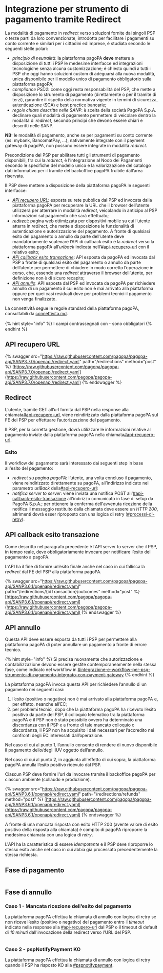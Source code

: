 # Integrazione per strumento di pagamento tramite Redirect

La modalità di pagamento in _redirect_ verso soluzioni fornite dai singoli PSP o terze parti da loro convenzionate, introdotta per facilitare i pagamenti su conto corrente e similari per i cittadini ed imprese, è studiata secondo le seguenti stelle polari:

* _principio di neutralità_: la piattaforma pagoPA **deve** mettere a disposizione di tutti i PSP le medesime interfacce ed integrazioni tecnologiche senza alcuna customizzazione; é chiesto quindi a tutti i PSP che oggi hanno soluzioni custom di adeguarsi alla nuova modalità, unica disponibile per il modello unico di pagamento obbligatorio sulla piattaforma pagoPA;&#x20;
* _compliance PSD2_: come oggi resta responsabilità del PSP, che mette a disposizione lo strumento di pagamento (direttamente o per il tramite di terzi), garantire il rispetto della normativa vigente in termini di sicurezza, autenticazione (SCA) e best practice bancarie;
* _regole chiare descritte nelle SANP_: è scelta della società PagoPA S.p.A. declinare quali modalità di pagamento permettere di veicolare dentro la modalità di _redirect_, secondo principi che devono essere chiari e descritti nelle SANP.

**NB:** le modalità di pagamento, anche se per pagamenti su conto corrente (es: mybank, BancomatPay, ...), nativamente integrate con il payment gateway di pagoPA, non possono essere integrate in modalità _redirect_.

Precondizione del PSP per abilitare tutti gli strumenti di pagamento disponibili, fra cui la _redirect_, è l’integrazione al Nodo dei Pagamenti secondo le specifiche del modello unico e la valorizzazione del catalogo dati informativo per il tramite del backoffice pagoPA fruibile dall’area riservata.

Il PSP deve mettere a disposizione della piattaforma pagoPA le seguenti interfacce:

* [_API recupero URL_](integrazione-per-strumento-di-pagamento-tramite-redirect.md#api-recupero-url): esposta su rete pubblica dal PSP ed invocata dalla piattaforma pagoPA per recuperare la URL che il browser dell’utente utilizzerà per atterrare in modalità _redirect_, veicolando in anticipo al PSP informazioni sul pagamento che sarà effettuato;
* [_redirect_](integrazione-per-strumento-di-pagamento-tramite-redirect.md#redirect): pagina web ottimizzata per dispositivi mobile su cui l’utente atterra in _redirect,_ che mette a disposizione le funzionalità di autenticazione e autorizzazione del pagamento. A fronte di qualsiasi esito del pagamento o annullo da parte dell’utente deve mandatoriamente scatenare l’API di callback esito e la _redirect_ verso la piattaforma pagoPA all’_urlback_ indicata nell'[#api-recupero-url](integrazione-per-strumento-di-pagamento-tramite-redirect.md#api-recupero-url "mention") con il relativo esito;
* [_API callback esito transazione_](integrazione-per-strumento-di-pagamento-tramite-redirect.md#api-callback-esito-transazione): API esposta da pagoPA ed invocata dal PSP a fronte di qualsiasi esito del pagamento o annullo da parte dell’utente per permettere di chiudere in modo corretto l’operazione in corso, che, essendo una _redirect_ attraverso il browser dell’utente, per definizione non è di sicuro recapito;
* [_API annullo_](integrazione-per-strumento-di-pagamento-tramite-redirect.md#api-annullo): API esposta dal PSP ed invocata da pagoPA per richiedere annullo di un pagamento il cui esito non è mai arrivato alla piattaforma oppure per quei casi residuali dove per problemi tecnici il pagamento non venga finalizzato.

La connettività segue le regole standard della piattaforma pagoPA, consultabili da [connettivita.md](../../appendici/connettivita.md "mention").

{% hint style="info" %}
I campi contrassegnati con﹡sono obbligatori
{% endhint %}

## API recupero URL

{% swagger src="https://raw.githubusercontent.com/pagopa/pagopa-api/SANP3.7.0/openapi/redirect.yaml" path="/redirections" method="post" %}
[https://raw.githubusercontent.com/pagopa/pagopa-api/SANP3.7.0/openapi/redirect.yaml](https://raw.githubusercontent.com/pagopa/pagopa-api/SANP3.7.0/openapi/redirect.yaml)
{% endswagger %}

## Redirect

L’utente, tramite GET all’url fornita dal PSP nella response alla chiamata[#api-recupero-url](integrazione-per-strumento-di-pagamento-tramite-redirect.md#api-recupero-url "mention"), viene reindirizzato dalla piattaforma pagoPA sul FE del PSP per effettuare l’autorizzazione del pagamento.

Il PSP, per la corretta gestione, dovrà utilizzare le informazioni relative al pagamento inviate dalla piattaforma pagoPA nella chiamata[#api-recupero-url](integrazione-per-strumento-di-pagamento-tramite-redirect.md#api-recupero-url "mention").&#x20;

### **Esito**

Il workflow del pagamento sarà interessato dai seguenti step in base all'esito del pagamento:

* _redirect su pagina pagoPA_: l’utente, una volta concluso il pagamento, viene reindirizzato direttamente su pagoPA, all’indirizzo indicato nel parametro _urlBack_ della[#api-recupero-url](integrazione-per-strumento-di-pagamento-tramite-redirect.md#api-recupero-url "mention")_;_
* _notifica server to server_: viene inviata una notifica POST all'[#api-callback-esito-transazione](integrazione-per-strumento-di-pagamento-tramite-redirect.md#api-callback-esito-transazione "mention") all'indirizzo comunicato in fase di setup da PagoPA S.p.A.; per ottenere la conferma dell'avvenuta ricezione della notifica il messaggio restituito dalla chiamata deve essere un _HTTP 200_, altrimenti dovrà esser riproposto con una logica di retry ([#processi-di-retry](../../appendici/indicatori-di-qualita-per-i-soggetti-aderenti/#processi-di-retry "mention")).

## API callback esito transazione

Come descritto nel paragrafo precedente è l’API server to server che il PSP, in tempo reale, deve obbligatoriamente invocare per notificare l’esito del pagamento a pagoPA.

L’API ha il fine di fornire un’esito finale anche nel caso in cui fallisca la _redirect_ dal FE del PSP alla piattaforma pagoPA.

{% swagger src="https://raw.githubusercontent.com/pagopa/pagopa-api/SANP3.6.1/openapi/redirect.yaml" path="/redirections/{idTransaction}/outcomes" method="post" %}
[https://raw.githubusercontent.com/pagopa/pagopa-api/SANP3.6.1/openapi/redirect.yaml](https://raw.githubusercontent.com/pagopa/pagopa-api/SANP3.6.1/openapi/redirect.yaml)
{% endswagger %}

## API annullo

Questa API deve essere esposta da tutti i PSP per permettere alla piattaforma pagoPA di poter annullare un pagamento a fronte di errore tecnico.

{% hint style="info" %}
Si precisa nuovamente che autorizzazione e contabilizzazione devono essere gestite contemporaneamente nella stessa fase, come  indicato nel workflow in [#integrazione-e-workflow-per-psp-strumento-di-pagamento-integrato-con-payment-gateway](offrire-sistemi-di-pagamento-su-touchpoints-di-pagopa-s.p.a..md#integrazione-e-workflow-per-psp-strumento-di-pagamento-integrato-con-payment-gateway "mention")
{% endhint %}

La piattaforma pagoPA invoca questa API per richiedere l’annullo di un pagamento nei seguenti casi:

1. l’esito (positivo o negativo) non è mai arrivato alla piattaforma pagoPA e, per effetto, neanche all’EC;
2. per problemi tecnici, dopo che la piattaforma pagoPA ha ricevuto l’esito positivo da parte del PSP, il colloquio telematico tra la piattaforma pagoPA e il PSP non è stato possibile ovvero ha determinato una discordanza con il PSP e a fronte di tale mancato colloquio o discordanza, il PSP non ha acquisito i dati necessari per l’accredito nei confronti degli EC interessati dall’operazione.

Nel caso di cui al punto 1, l’annullo consente di rendere di nuovo disponibile il pagamento dello/degli IUV oggetto dell’annullo.

Nel caso di cui al punto 2, in aggiunta all'effetto di cui sopra, la piattaforma pagoPA annulla l’esito positivo ricevuto dal PSP.

Ciascun PSP deve fornire l'url da invocare tramite il backoffice pagoPA per ciascun ambiente (collaudo e produzione).

{% swagger src="https://raw.githubusercontent.com/pagopa/pagopa-api/SANP3.6.1/openapi/redirect.yaml" path="/redirections/refunds" method="post" %}
[https://raw.githubusercontent.com/pagopa/pagopa-api/SANP3.6.1/openapi/redirect.yaml](https://raw.githubusercontent.com/pagopa/pagopa-api/SANP3.6.1/openapi/redirect.yaml)
{% endswagger %}

A fronte di una mancata risposta con esito HTTP 200 (avente valore di esito positivo della risposta alla chiamata) è compito di pagoPA riproporre la medesima chiamata con una logica di _retry_.

L'API ha la caratteristica di essere _idempotente_ e il PSP deve riproporre lo stesso esito anche nel caso in cui abbia già processato precedentemente la stessa richiesta.

## Fase di pagamento <a href="#sequence-diagram-fase-di-pagamento" id="sequence-diagram-fase-di-pagamento"></a>

<figure><img src="../../.gitbook/assets/image (38).png" alt=""><figcaption></figcaption></figure>

## Fase di annullo <a href="#sequence-diagram-fase-di-storno" id="sequence-diagram-fase-di-storno"></a>

### Caso 1 - Mancata ricezione dell’esito del pagamento <a href="#caso-1-mancata-ricezione-dellesito-del-pagamento" id="caso-1-mancata-ricezione-dellesito-del-pagamento"></a>

La piattaforma pagoPA effettua la chiamata di annullo con logica di retry se non riceve l’esito (positivo o negativo) del pagamento entro il _timeout_ indicato nella response alla [#api-recupero-url](integrazione-per-strumento-di-pagamento-tramite-redirect.md#api-recupero-url "mention") dal PSP o il timeout di default di _10 minuti_ dall'invocazione della redirect verso l'URL del PSP.

<figure><img src="../../.gitbook/assets/annullo1.png" alt=""><figcaption></figcaption></figure>

### Caso 2 - pspNotifyPayment KO <a href="#caso-3-pspnotifypayment-ko" id="caso-3-pspnotifypayment-ko"></a>

La piattaforma pagoPA effettua la chiamata di annullo con logica di retry quando il PSP ha risposto KO alla [#pspnotifypayment](../../appendici/primitive.md#pspnotifypayment "mention").

<figure><img src="../../.gitbook/assets/annullo2.png" alt=""><figcaption></figcaption></figure>
